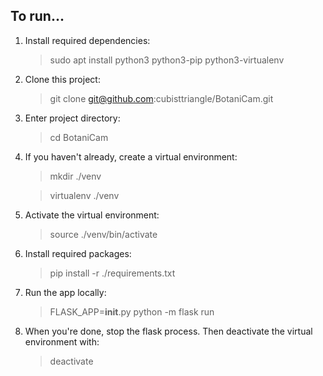 ## To run...

1. Install required dependencies:
   > sudo apt install python3 python3-pip python3-virtualenv

1. Clone this project:
   > git clone git@github.com:cubisttriangle/BotaniCam.git

1. Enter project directory:
   > cd BotaniCam

1. If you haven't already, create a virtual environment:
   > mkdir ./venv
   
   > virtualenv ./venv

1. Activate the virtual environment:
   > source ./venv/bin/activate

1. Install required packages:
   > pip install -r ./requirements.txt

1. Run the app locally:
   > FLASK_APP=__init__.py python -m flask run

1. When you're done, stop the flask process. Then deactivate the virtual environment with:
   > deactivate
